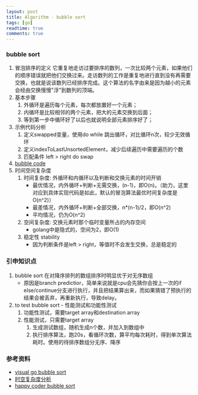 ```yaml
---
layout: post
title: Algorithm - bubble sort
tags: [go]
readtime: true
comments: true
---
```


### bubble sort
1. 冒泡排序的定义 它重复地走访过要排序的数列，一次比较两个元素，如果他们的顺序错误就把他们交换过来。走访数列的工作是重复地进行直到没有再需要交换，也就是说该数列已经排序完成。这个算法的名字由来是因为越小的元素会经由交换慢慢"浮"到数列的顶端。
2. 基本步骤
    1. 外循环是遍历每个元素，每次都放置好一个元素；　　　
    2. 内循环是比较相邻的两个元素，把大的元素交换到后面；
    3. 等到第一步中循环好了以后也就说明全部元素排序好了；
2. 示例代码分析
    1. 定义swapped变量，使用do while 跳出循环，对比循环n次，较少无效循环
    2. 定义indexToLastUnsortedElement，减少后续遍历中需要遍历的个数
    3. 匹配条件 left > right do swap
3. [bubble code](../algorithm/sort/sort_test.go)
4. 时间空间复杂度
    1. 时间复杂度: 外循环和内循环以及判断和交换元素的时间开销
        * 最优情况，内外循环+判断+无需交换，(n-1)，即O(n)。（助力，这里对应到具体实现代码是如此，默认的冒泡算法最优时间复杂度是O(n^2)）
        * 最差情况，内外循环+判断+全部交换，n*(n-1)/2，即O(n^2)
        * 平均情况，仍为O(n^2)
    2. 空间复杂度: 交换元素时那个临时变量所占的内存空间
        * golang中是隐式的，空间为2，即O(1)
    3. 稳定性 stability
        * 因为判断条件是left > right，等值时不会发生交换，总是稳定的    
### 引申知识点
1. bubble sort 在对降序排列的数组排序时明显优于对无序数组
    * 原因是branch predictior，简单来说就是cpu会先猜你会按上一次的if else/continue分支进行执行，并且把结果算出来，而如果猜错了预执行的结果会被丢弃，再重新执行，导致delay。
2. to test bubble sort - 性能测试和功能性测试
    1. 功能性测试，需要target array和destination array
    2. 性能测试，只需要target array
        1. 生成测试数组，随机生成n个数，并加入到数组中
        2. 执行排序算法，跑20s，看循环次数，算平均每次耗时，得到单次算法耗时。使用的待排序数组分无序、降序
    
### 参考资料
* [visual go bubble sort](https://visualgo.net/en/sorting)
* [时空复杂度分析](https://blog.csdn.net/YuZhiHui_No1/article/details/44339711)
* [happy coder bubble sort](https://www.happycoders.eu/algorithms/bubble-sort/)